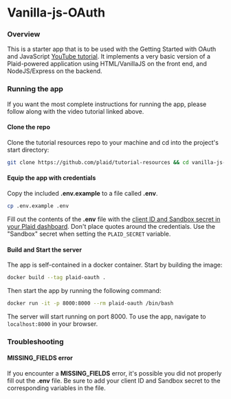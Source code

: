# Vanilla-js-OAuth

### Overview

This is a starter app that is to be used with the Getting Started with OAuth and JavaScript [YouTube tutorial](https://www.youtube.com/watch?v=E0GwNBFVGik). It implements a very basic version of a Plaid-powered application using HTML/VanillaJS on the front end, and NodeJS/Express on the backend.

### Running the app

If you want the most complete instructions for running the app, please follow along with the video tutorial linked above.

#### Clone the repo

Clone the tutorial resources repo to your machine and cd into the project's start directory:

```bash
git clone https://github.com/plaid/tutorial-resources && cd vanilla-js-oauth/start/
```

#### Equip the app with credentials

Copy the included **.env.example** to a file called **.env**.

```bash
cp .env.example .env
```

Fill out the contents of the **.env** file with the [client ID and Sandbox secret in your Plaid dashboard](https://dashboard.plaid.com/team/keys). Don't place quotes around the credentials. Use the "Sandbox" secret when setting the `PLAID_SECRET` variable.

#### Build and Start the server
The app is self-contained in a docker container. Start by building the image:

```bash
docker build --tag plaid-oauth .
```

Then start the app by running the following command:

```bash
docker run -it -p 8000:8000 --rm plaid-oauth /bin/bash
```

The server will start running on port 8000. To use the app, navigate to `localhost:8000` in your browser.

### Troubleshooting

#### MISSING_FIELDS error

If you encounter a **MISSING_FIELDS** error, it's possible you did not properly fill out the **.env** file. Be sure to add your client ID and Sandbox secret to the corresponding variables in the file.

